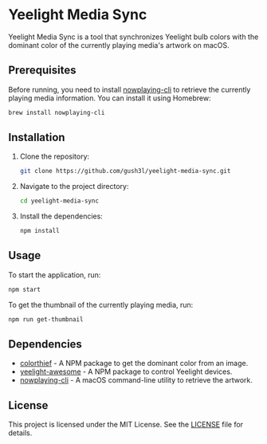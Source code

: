 # Yeelight Media Sync

Yeelight Media Sync is a tool that synchronizes Yeelight bulb colors with the dominant color of the currently playing media's artwork on macOS.

## Prerequisites

Before running, you need to install [nowplaying-cli](https://github.com/kirtan-shah/nowplaying-cli) to retrieve the currently playing media information. You can install it using Homebrew:

```sh
brew install nowplaying-cli
```

## Installation

1. Clone the repository:
    ```sh
    git clone https://github.com/gush3l/yeelight-media-sync.git
    ```
2. Navigate to the project directory:
    ```sh
    cd yeelight-media-sync
    ```
3. Install the dependencies:
    ```sh
    npm install
    ```

## Usage

To start the application, run:
```sh
npm start
```

To get the thumbnail of the currently playing media, run:
```sh
npm run get-thumbnail
```

## Dependencies

- [colorthief](https://www.npmjs.com/package/colorthief) - A NPM package to get the dominant color from an image.
- [yeelight-awesome](https://www.npmjs.com/package/yeelight-awesome) - A NPM package to control Yeelight devices.
- [nowplaying-cli](https://github.com/kirtan-shah/nowplaying-cli) - A macOS command-line utility to retrieve the artwork.

## License

This project is licensed under the MIT License. See the [LICENSE](LICENSE) file for details.